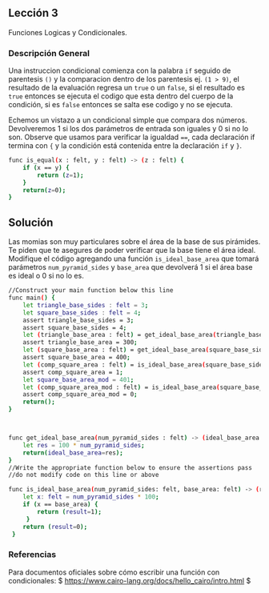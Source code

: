 ## Lección 3

Funciones Logicas y Condicionales.  

### Descripción General

Una instruccion condicional comienza con la palabra `if` seguido de parentesis `()` y la comparacion dentro de los parentesis ej. `(1 > 9)`,  el resultado  de la evaluación regresa un `true` o un `false`, si el resultado es `true` entonces se ejecuta el codigo que esta dentro del cuerpo de la condición, si es `false` entonces se salta ese codigo  y no  se ejecuta.

Echemos un vistazo a un condicional simple que compara dos números. Devolveremos 1 si los dos parámetros de entrada son iguales y 0 si no lo son. Observe que usamos para verificar la igualdad `==`, cada declaración if termina con `{` y la condición está contenida entre la declaración `if` y `}`.

```bash
func is_equal(x : felt, y : felt) -> (z : felt) {
    if (x == y) {
        return (z=1);
    }
    return(z=0);
}
```

## Solución

Las momias son muy particulares sobre el área de la base de sus pirámides. Te piden que te asegures de poder verificar que la base tiene el área ideal. Modifique el código agregando una función `is_ideal_base_area` que tomará parámetros `num_pyramid_sides` y `base_area` que devolverá 1 si el área base es ideal o 0 si no lo es.

```bash
//Construct your main function below this line
func main() {
    let triangle_base_sides : felt = 3;
    let square_base_sides : felt = 4;
    assert triangle_base_sides = 3;
    assert square_base_sides = 4;
    let (triangle_base_area : felt) = get_ideal_base_area(triangle_base_sides);
    assert triangle_base_area = 300;
    let (square_base_area : felt) = get_ideal_base_area(square_base_sides);
    assert square_base_area = 400;
    let (comp_square_area : felt) = is_ideal_base_area(square_base_sides,square_base_area);
    assert comp_square_area = 1;
    let square_base_area_mod = 401;
    let (comp_square_area_mod : felt) = is_ideal_base_area(square_base_sides,square_base_area_mod);
    assert comp_square_area_mod = 0;
    return();
}



func get_ideal_base_area(num_pyramid_sides : felt) -> (ideal_base_area : felt) {
    let res = 100 * num_pyramid_sides;
    return(ideal_base_area=res);
}
//Write the appropriate function below to ensure the assertions pass
//do not modify code on this line or above

func is_ideal_base_area(num_pyramid_sides: felt, base_area: felt) -> (result: felt){
    let x: felt = num_pyramid_sides * 100;
    if (x == base_area) {
        return (result=1);
     }
    return (result=0);
 } 
 ```
 
### Referencias

Para documentos oficiales sobre cómo escribir una función con condicionales: $  https://www.cairo-lang.org/docs/hello_cairo/intro.html $ 